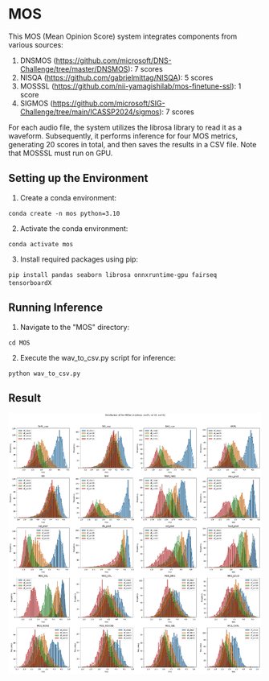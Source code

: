 # MOS
This MOS (Mean Opinion Score) system integrates components from various sources:
1. DNSMOS (https://github.com/microsoft/DNS-Challenge/tree/master/DNSMOS): 7 scores
2. NISQA (https://github.com/gabrielmittag/NISQA): 5 scores
3. MOSSSL (https://github.com/nii-yamagishilab/mos-finetune-ssl): 1 score
4. SIGMOS (https://github.com/microsoft/SIG-Challenge/tree/main/ICASSP2024/sigmos): 7 scores

For each audio file, the system utilizes the librosa library to read it as a waveform.
Subsequently, it performs inference for four MOS metrics, generating 20 scores in total, and then saves the results in a CSV file.
Note that MOSSSL must run on GPU.

## Setting up the Environment
1. Create a conda environment:
```
conda create -n mos python=3.10 
```
2. Activate the conda environment:
```
conda activate mos
```
3. Install required packages using pip:
```
pip install pandas seaborn librosa onnxruntime-gpu fairseq tensorboardX
```

## Running Inference
1. Navigate to the "MOS" directory:
```
cd MOS
```
2. Execute the wav_to_csv.py script for inference:
```
python wav_to_csv.py
```

## Result
![For 1310 test audio files from LJSpeech, we applied various levels of noise at different SNR (Signal-to-Noise Ratio) levels. The distribution of the MOS (Mean Opinion Score) for this batch of audio files is shown in the following chart.](./mos_distribution.png)
